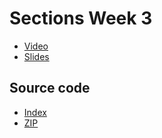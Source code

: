 # Sections Week 3

* [Video](http://cs50.tv/2011/fall/sections/3/section3.mp4)
* [Slides](http://cdn.cs50.net/2011/fall/sections/3/section3.pdf)

## Source code

* [Index](http://cdn.cs50.net/2011/fall/sections/3/section3/)
* [ZIP](http://cdn.cs50.net/2011/fall/sections/3/section3.zip)

